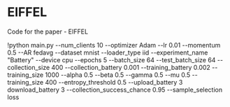 # EIFFEL
Code for the paper - EIFFEL

!python main.py --num_clients 10 --optimizer Adam --lr 0.01 --momentum 0.5 --AR fedavg --dataset mnist --loader_type iid --experiment_name "Battery" --device cpu --epochs 5 --batch_size 64 --test_batch_size 64 --collection_size 400 --collection_battery 0.001 --training_battery 0.002 --training_size 1000 --alpha 0.5 --beta 0.5 --gamma 0.5 --mu 0.5 --training_size 400 --entropy_threshold 0.5 --upload_battery 3 download_battery 3 --collection_success_chance 0.95 --sample_selection loss
